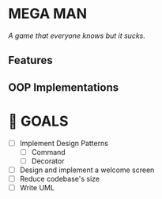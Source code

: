 # MEGA MAN
_A game that everyone knows but it sucks._

## Features

## OOP Implementations

# 👻 GOALS
- [ ] Implement Design Patterns
     - [ ] Command 
     - [ ] Decorator
- [ ] Design and implement a welcome screen
- [ ] Reduce codebase's size
- [ ] Write UML
